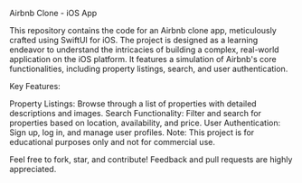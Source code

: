 Airbnb Clone - iOS App

This repository contains the code for an Airbnb clone app, meticulously crafted using SwiftUI for iOS. The project is designed as a learning endeavor to understand the intricacies of building a complex, real-world application on the iOS platform. It features a simulation of Airbnb's core functionalities, including property listings, search, and user authentication.

Key Features:

Property Listings: Browse through a list of properties with detailed descriptions and images.
Search Functionality: Filter and search for properties based on location, availability, and price.
User Authentication: Sign up, log in, and manage user profiles.
Note: This project is for educational purposes only and not for commercial use.

Feel free to fork, star, and contribute! Feedback and pull requests are highly appreciated.
